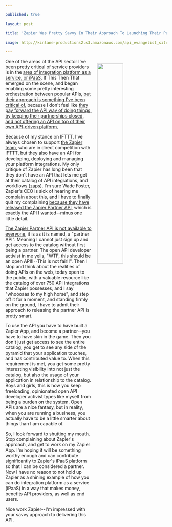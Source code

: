 ---
published: true
layout: post
title: 'Zapier Was Pretty Savvy In Their Approach To Launching Their Partner API'
image: http://kinlane-productions2.s3.amazonaws.com/api_evangelist_site/blog/21f48611824b752981e51eff1c1dfbe1.png
---

<p><img style="padding: 15px;" src="https://kinlane-productions2.s3.amazonaws.com/api_evangelist_site/blog/21f48611824b752981e51eff1c1dfbe1.png" alt="" width="40%" align="right" />
<p>One of the areas of the API sector I've been pretty critical of service providers is in the <a href="http://apievangelist.com/2016/08/18/continuing-my-struggle-for-reciprocity-as-etl-evolves-into-the-cloud-as-ipaas/">area of integration platform as a service, or iPaaS</a>. If This Then That emerged on the scene, and began enabling some pretty interesting orchestration between popular APIs, <a href="http://apievangelist.com/2014/08/20/why-i-am-continuing-to-integrate-zapier-in-my-business-workflow/">but their approach is something I've been critical of,</a> because I don't feel like <a href="http://apievangelist.com/2016/03/28/the-lack-of-an-api-and-healthy-partner-integrations-is-an-early-warning-system-for-service-providers/">they pay forward the API way of doing things, by keeping their partnerships closed, and not offering an API on top of their own API-driven platform.</a>
<p>Because of my stance on IFTTT, I've always chosen to support <a href="https://zapier.com">the Zapier team</a>, who are in direct competition with IFTTT, but they also have an API for developing, deploying and managing your platform integrations. My only critique of Zapier has long been that they don't have an API that lets me get at their catalog of API integrations, and workflows (zaps). I'm sure Wade Foster, Zapier's CEO is sick of hearing me complain about this, and I have to finally quit my complaining <a href="https://zapier.com/engineering/partner-api/">because they have released the Zapier Partner API</a>, which is exactly the API I wanted--minus one little detail.
<p><a href="https://zapier.com/developer/documentation/v2/zap-templates-for-partners-api/">The Zapier Partner API is not available to everyone</a>, it is as it is named, a "partner API". Meaning I cannot just sign up and get access to the catalog without first being a partner. The open API developer activist in me yells, "WTF, this should be an open API!!--This is not fair!!". Then I stop and think about the realities of doing APIs on the web, today open to the public, with a valuable resource like the catalog of over 750 API integrations that Zapier possesses, and I say "whoooaaa&nbsp;to my high horse", and step off it for a moment, and standing firmly on the ground, I have to admit their approach to releasing the partner API is pretty smart.
<p>To use the API you have to have built a Zapier App, and become a partner--you have to have skin in the game. Then you don't just get access to see the entire catalog, you get to see any side of the pyramid that your application touches, and has contributed value to. When this requirement is met, you get some pretty interesting visibility into not just the catalog, but also the usage of your application in relationship to the catalog. Boys and girls, this is how you keep freeloading, opinionated open API developer activist types like myself from being a burden on the system. Open APIs are a nice fantasy, but in reality, when you are running a business, you actually have to be a little smarter about things than I am capable of.
<p>So, I look forward to shutting my mouth. Stop complaining about Zapier's approach, and get to work on my Zapier App. I'm hoping it will be something worthy enough and can contribute significantly to Zapier's iPaaS platform so that I can be considered a partner. Now I have no reason to not hold up Zapier as a shining example of how you can do integration platform as a service (iPaaS) in a way that makes money, benefits API providers, as well as end users.&nbsp;
<p>Nice work Zapier--I'm impressed with your savvy approach to delivering this API.&nbsp;

